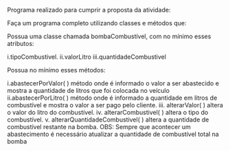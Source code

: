 Programa realizado para cumprir a proposta da atividade:

Faça um programa completo utilizando classes e métodos que:

Possua uma classe chamada bombaCombustível, com no mínimo esses atributos:

i.tipoCombustivel.
ii.valorLitro
iii.quantidadeCombustivel

Possua no mínimo esses métodos:

i.abastecerPorValor( )
método onde é informado o valor a ser abastecido e mostra a quantidade de litros que foi colocada no veículo
ii.abastecerPorLitro( )
método onde é informado a quantidade em litros de combustível e mostra o valor a ser pago pelo cliente.
iii. alterarValor( )
altera o valor do litro do combustível.
iv. alterarCombustivel( )
altera o tipo do combustível.
v.  alterarQuantidadeCombustivel( )
altera a quantidade de combustível restante na bomba.
OBS: Sempre que acontecer um abastecimento é necessário atualizar a quantidade de combustível total na bomba
